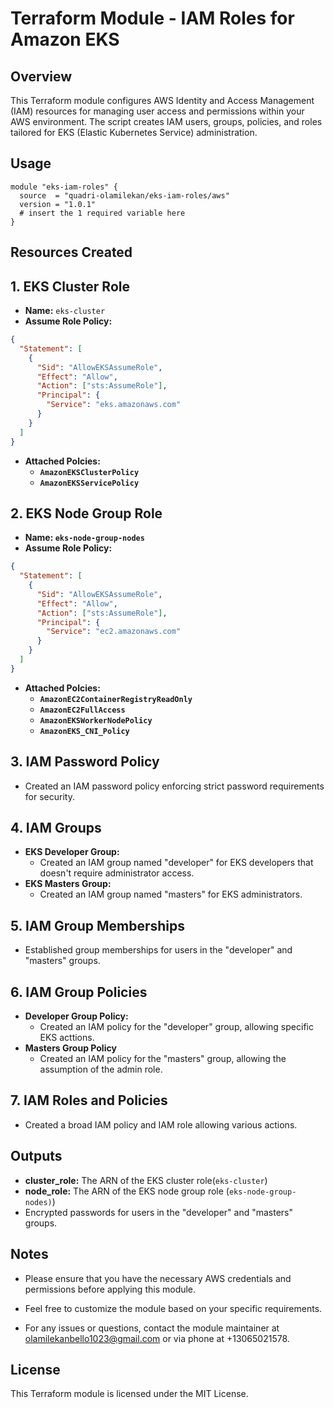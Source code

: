 # Terraform Module - IAM Roles for Amazon EKS

## Overview

This Terraform module configures AWS Identity and Access Management (IAM) resources for managing user access and permissions within your AWS environment. The script creates IAM users, groups, policies, and roles tailored for EKS (Elastic Kubernetes Service) administration.

## Usage

```hcl
module "eks-iam-roles" {
  source  = "quadri-olamilekan/eks-iam-roles/aws"
  version = "1.0.1"
  # insert the 1 required variable here
}
```

## Resources Created

## 1. EKS Cluster Role

- **Name:** `eks-cluster`
- **Assume Role Policy:**

```json
{
  "Statement": [
    {
      "Sid": "AllowEKSAssumeRole",
      "Effect": "Allow",
      "Action": ["sts:AssumeRole"],
      "Principal": {
        "Service": "eks.amazonaws.com"
      }
    }
  ]
}
```
- **Attached Polcies:**
  - **`AmazonEKSClusterPolicy`**
  - **`AmazonEKSServicePolicy`**

## 2. EKS Node Group Role
- **Name: `eks-node-group-nodes`**
- **Assume Role Policy:**

```json
{
  "Statement": [
    {
      "Sid": "AllowEKSAssumeRole",
      "Effect": "Allow",
      "Action": ["sts:AssumeRole"],
      "Principal": {
        "Service": "ec2.amazonaws.com"
      }
    }
  ]
}
```

- **Attached Polcies:**
  - **`AmazonEC2ContainerRegistryReadOnly`**
  - **`AmazonEC2FullAccess`**
  - **`AmazonEKSWorkerNodePolicy`**
  - **`AmazonEKS_CNI_Policy`**

## 3. IAM Password Policy
- Created an IAM password policy enforcing strict password requirements for security.

## 4. IAM Groups
- **EKS Developer Group:**
  - Created an IAM group named "developer" for EKS developers that doesn't require administrator access.
- **EKS Masters Group:**
  - Created an IAM group named "masters" for EKS administrators.

## 5. IAM Group Memberships
- Established group memberships for users in the "developer" and "masters" groups.

## 6. IAM Group Policies
- **Developer Group Policy:**
  -   Created an IAM policy for the "developer" group, allowing specific EKS acttions.
- **Masters Group Policy**
  - Created an IAM policy for the "masters" group, allowing the assumption of the admin role.

## 7. IAM Roles and Policies
- Created a broad IAM policy and IAM role  allowing various actions.


## Outputs

- **cluster_role:** The ARN of the EKS cluster role(`eks-cluster`)
- **node_role:** The ARN of the EKS node group role (`eks-node-group-nodes)`)
- Encrypted passwords for users in the "developer" and "masters" groups.

## Notes

- Please ensure that you have the necessary AWS credentials and permissions before applying this module.

- Feel free to customize the module based on your specific requirements.

- For any issues or questions, contact the module maintainer at olamilekanbello1023@gmail.com  or via phone at +13065021578.

## License

This Terraform module is licensed under the MIT License. 
